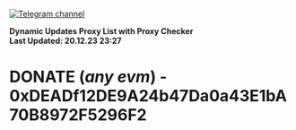 [![Telegram channel](https://img.shields.io/endpoint?url=https://runkit.io/damiankrawczyk/telegram-badge/branches/master?url=https://t.me/n4z4v0d)](https://t.me/n4z4v0d) 

**Dynamic Updates Proxy List with Proxy Checker**  
**Last Updated: 20.12.23 23:27**

# DONATE (_any evm_) - 0xDEADf12DE9A24b47Da0a43E1bA70B8972F5296F2
